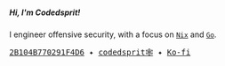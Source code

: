 ##### Hi, I'm Codedsprit!

I engineer offensive security, with a focus on [`Nix`](https://nixos.org) and [`Go`](https://golang.org).

<aside><samp><a href="https://github.com/codedsprit.gpg">2B104B770291F4D6</a> ✦ <a href="https://codedsprit.xyz">codedsprit🕸️</a> ✦ <a href="https://ko-fi.com/roshantiwaree">Ko-fi</a></samp></aside>
